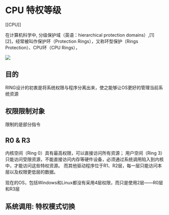 # CPU 特权等级
[[CPU]]

在计算机科学中, 分级保护域（英语：hierarchical protection domains）,[1][2]，经常被叫作保护环（Protection Rings），又称环型保护（Rings Protection）、CPU环（CPU Rings），

![](http://zpengg.oss-cn-shenzhen.aliyuncs.com/img/4ac040-1625977708.png)

## 目的
RING设计的初衷是将系统权限与程序分离出来，使之能够让OS更好的管理当前系统资源

## 权限限制对象
限制的是部分指令 

## R0 & R3
内核空间（Ring 0）具有最高权限，可以直接访问所有资源；
用户空间（Ring 3）只能访问受限资源，不能直接访问内存等硬件设备，必须通过系统调用陷入到内核中，才能访问这些特权资源。
而其他驱动程序位于R1、R2层，每一层只能访问本层以及权限更低层的数据。

现在的OS，包括Windows和Linux都没有采用4层权限，而只是使用2层——R0层和R3层

## 系统调用: 特权模式切换

